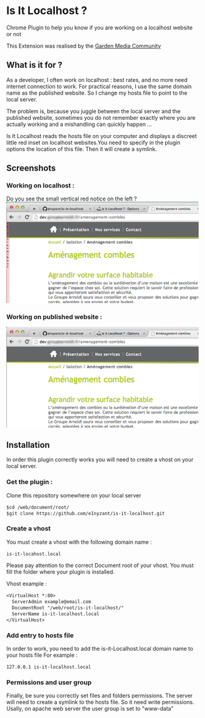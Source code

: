Is It Localhost ?
=================

Chrome Plugin to help you know if you are working on a localhost website or not

This Extension was realised by the [Garden Media Community](http://www.garden-media.fr "Garden Media Homepage")

## What is it for ?
As a developer, I often work on localhost : best rates, and no more need internet connection to work.
For practical reasons, I use the same domain name as the published website. So I change my hosts file to point to the local server.
 
The problem is, because you juggle between the local server and the published website, sometimes you do not remember exactly where you are actually working and a mishandling can quickly happen ... 

Is It Localhost reads the hosts file on your computer and displays a discreet little red inset on localhost websites.You need to specify in the plugin options the location of this file. Then it will create a symlink.

## Screenshots
### Working on localhost :
Do you see the small vertical red notice on the left ?
![alt text](with-extension.png "Working on localhost")




### Working on published website :

![alt text](without-extension.png "Working on published website")


## Installation
In order this plugin correctly works you will need to create a vhost on your local server.

### Get the plugin :
Clone this repository somewhere on your local server

```
$cd /web/document/root/ 
$git clone https://github.com/eInyzant/is-it-localhost.git
```

### Create a vhost
You must create a vhost with the following domain name : 
```
is-it-locahost.local
```

Please pay attention to the correct Document root of your vhost. You must fill the folder where your plugin is installed.

Vhost example :
```
<VirtualHost *:80>
  ServerAdmin example@email.com
  DocumentRoot "/web/root/is-it-localhost/"
  ServerName is-it-localhost.local
</VirtualHost>
```

### Add entry to hosts file
In order to work, you need to add the is-it-Localhost.local domain name to your hosts file
For example :
```
127.0.0.1 is-it-localhost.local
```

### Permissions and user group
Finally, be sure you correctly set files and folders permissions. The server will need to create a symlink to the hosts file. So it need write permissions.
Usally, on apache web server the user group is set to "www-data"

